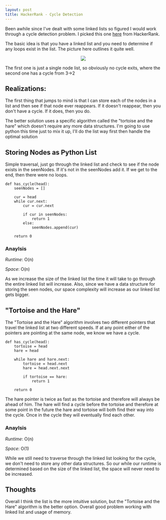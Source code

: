 ```yaml
---
layout: post
title: HackerRank - Cycle Detection
---
```

Been awhile since I've dealt with some linked lists so figured I would work through a cycle detection problem. I picked this one [here](https://www.hackerrank.com/challenges/detect-whether-a-linked-list-contains-a-cycle) from HackerRank. 

The basic idea is that you have a linked list and you need to determine if any loops exist in the list. The picture here outlines it quite well.

<p align="center">
  <img src="https://s3.amazonaws.com/hr-challenge-images/1163/1463778594-900a0ae522-inputs.png">
</p>

The first one is just a single node list, so obviously no cycle exits, where the second one has a cycle from 3->2

## Realizations:
The first thing that jumps to mind is that I can store each of the nodes in a list and then see if that node ever reappears. If it doesn't reappear, then you don't have a cycle. If it does, then you do.

The better solution uses a specific algorithm called the "tortoise and the hare" which doesn't require any more data structures. I'm going to use python this time just to mix it up, I'll do the list way first then handle the optimal solution

## Storing Nodes as Python List

Simple traversal, just go through the linked list and check to see if the node exists in the seenNodes. If it's not in the seenNodes add it. If we get to the end, then there were no loops.

```
def has_cycle(head):
    seenNodes = []
    
    cur = head
    while cur.next:
        cur = cur.next
        
        if cur in seenNodes:
            return 1
        else:
            seenNodes.append(cur)          
            
    return 0
```


### Anaylsis

*Runtime*: O(n)

*Space*: O(n)

As we increase the size of the linked list the time it will take to go through the entire linked list will increase. Also, since we have a data structure for storing the seen nodes, our space complexity will increase as our linked list gets bigger.

## "Tortoise and the Hare" 

The "Tortoise and the Hare" algorithm involves two different pointers that travel the linked list at two different speeds. If at any point either of the pointers are pointing at the same node, we know we have a cycle.

```
def has_cycle(head):
    tortoise = head
    hare = head
    
    while hare and hare.next:
        tortoise = head.next
        hare = head.next.next
        
        if tortoise == hare:
            return 1
        
    return 0
```

The hare pointer is twice as fast as the tortoise and therefore will always be ahead of him. The hare will find a cycle before the tortoise and therefore at some point in the future the hare and tortoise will both find their way into the cycle. Once in the cycle they will eventually find each other.

### Anaylsis

*Runtime*: O(n)

*Space*: O(1)

While we still need to traverse through the linked list looking for the cycle, we don't need to store any other data structures. So our while our runtime is determined based on the size of the linked list, the space will never need to be increased.

## Thoughts

Overall I think the list is the more intuitive solution, but the "Tortoise and the Hare" algorithm is the better option. Overall good problem working with linked list and usage of memory.


